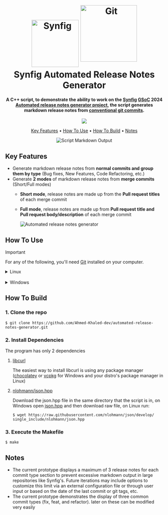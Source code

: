 <h1 align="center">
  <br>
    <img src="https://upload.wikimedia.org/wikipedia/commons/1/10/Synfig_logo.svg" alt="Synfig" width="150">
    <img src="https://avatars.githubusercontent.com/u/18133?s=280&v=4" alt="Git" width="180" style="position:relative; bottom:17px;">
  <br>
  Synfig Automated Release Notes Generator
  <br>
</h1>



<h4 align="center">A C++ script, to demonstrate the ability to work on the <a href="https://www.synfig.org/" target="_blank">Synfig</a> 
<a href="https://summerofcode.withgoogle.com/" target="_blank">GSoC</a> 2024 
<a href="https://synfig-docs-dev.readthedocs.io/en/latest/gsoc/2024/ideas.html#projects-ideas" target="_blank">Automated release notes generator project</a>, the script generates markdown release notes from <a href="https://www.conventionalcommits.org/en/v1.0.0/" target="_blank">conventional git commits</a>.</h4>

<p align="center">
<a href="https://ahmed-khaled-dev.github.io/automated-release-notes-generator/files.html">
        <img src="https://img.shields.io/badge/Code Docs- Webpage-blue?style=for-the-badge&logo=none" >
</a>
</p>

<p align="center">
  <a href="#key-features">Key Features</a> •
  <a href="#how-to-use">How To Use</a> •
  <a href="#how-to-build">How To Build</a> •
  <a href="#notes">Notes</a>
</p>

<p align="center">
    <img src="https://i.imgur.com/Wsld5Xz.png" alt="Script Markdown Output">
</p>

## Key Features
- Generate markdown release notes from **normal commits and group them by type** (Bug fixes, New Features, Code Refactoring, etc.)
- Generate **2 modes** of markdown release notes from **merge commits** (Short/Full modes)
  - **Short mode**, release notes are made up from the **Pull request titles** of each merge commit
  - **Full mode**, release notes are made up from **Pull request title and Pull request body/description** of each merge commit
    
    <img src="https://i.imgur.com/Z8LRRgz.png" alt="Automated release notes generator">

## How To Use

> [!IMPORTANT]
> For any of the following, you'll need <a href="https://git-scm.com/" target="_blank">Git</a> installed on your computer.

<details>
  <summary>Linux</summary>
  
  1. Download the [AppImage](https://drive.google.com/file/d/1blyizMY7ejLM9J2-BILO_K0kKfU_UZsl/view?usp=sharing)
   
  2. Copy the AppImage into a directory that contains a git repo that uses conventional commits, If you don't have a repo that uses conventional commits, you can download <a href="https://drive.google.com/drive/folders/1RSMgekJLUEygaDpKpFud_DdF0AQTsKRx?usp=sharing" target="_blank">Synfig's .git folder</a> and test the script on it
   
  3. Make the AppImage executable
      ```
      $ chmod +x release_notes_generator.AppImage
      ```
  4. Run the AppImage from the command line using suitable parameters
      ``` 
      $ ./release_notes_generator.AppImage commit_type [release_notes_mode]
      ```
      1. Generate release notes from **normal commits**
          ``` 
          $ ./release_notes_generator.AppImage n
          ```
      2. Generate **short** release notes from **merge commits** (Internet connection required)
          ``` 
          $ ./release_notes_generator.AppImage m s
          ```
      3. Generate **full** release notes from **merge commits** (Internet connection required)
          ``` 
          $ ./release_notes_generator.AppImage m f
          ```
</details>
<br>
<details>
  <summary>Windows</summary>
  
  1. Download the <a href="https://drive.google.com/drive/folders/1ustJy8Znff_TrAfIbGwQJpSmiq4ULA_h?usp=sharing" target="_blank">executable and dlls</a>
   
  2. Copy the files into a directory that contains a git repo that uses conventional commits, If you don't have a repo that uses conventional commits, you can download <a href="https://drive.google.com/drive/folders/1RSMgekJLUEygaDpKpFud_DdF0AQTsKRx?usp=sharing" target="_blank">Synfig's .git folder</a> and test the script on it
   
  3. Run the executable from the command line using suitable parameters
      ``` 
      $ release_notes_generator commit_type [release_notes_mode]
      ```
      1. Generate release notes from **normal commits**
          ``` 
          $ release_notes_generator n
          ```
      2. Generate **short** release notes from **merge commits** (Internet connection required)
          ``` 
          $ release_notes_generator m s
          ```
      3. Generate **full** release notes from **merge commits** (Internet connection required)
          ```
          $ release_notes_generator m f
          ```
</details>

## How To Build

  ### 1. Clone the repo
  ```
  $ git clone https://github.com/Ahmed-Khaled-dev/automated-release-notes-generator.git
  ```

  ### 2. Install Dependencies
  The program has only 2 dependencies

  1. [libcurl](https://github.com/curl/curl)
    
      The easiest way to install libcurl is using any package manager ([chocolatey](https://github.com/chocolatey/choco) or [vcpkg](https://github.com/microsoft/vcpkg) for Windows and your distro's package manager in Linux)
    
  2. [nlohmann/json.hpp](https://github.com/nlohmann/json)
      
      Download the json.hpp file in the same directory that the script is in, on Windows open [json.hpp](https://github.com/nlohmann/json/blob/develop/single_include/nlohmann/json.hpp) and then download raw file, 
      on Linux run:

        ```
        $ wget https://raw.githubusercontent.com/nlohmann/json/develop/ single_include/nlohmann/json.hpp
        ```
  
  ### 3. Execute the Makefile
  ```
  $ make
  ```

## Notes
- The current prototype displays a maximum of 3 release notes for each commit type section to prevent excessive markdown output in large repositories like Synfig's. Future iterations may include options to customize this limit via an external configuration file or through user input or based on the date of the last commit or git tags, etc.
- The current prototype demonstrates the display of three common commit types (fix, feat, and refactor). later on these can be modified very easily
